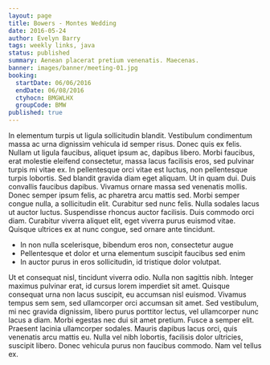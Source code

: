 ```yaml
---
layout: page
title: Bowers - Montes Wedding
date: 2016-05-24
author: Evelyn Barry
tags: weekly links, java
status: published
summary: Aenean placerat pretium venenatis. Maecenas.
banner: images/banner/meeting-01.jpg
booking:
  startDate: 06/06/2016
  endDate: 06/08/2016
  ctyhocn: BMGWLHX
  groupCode: BMW
published: true
---
```

In elementum turpis ut ligula sollicitudin blandit. Vestibulum condimentum massa ac urna dignissim vehicula id semper risus. Donec quis ex felis. Nullam ut ligula faucibus, aliquet ipsum ac, dapibus libero. Morbi faucibus, erat molestie eleifend consectetur, massa lacus facilisis eros, sed pulvinar turpis mi vitae ex. In pellentesque orci vitae est luctus, non pellentesque turpis lobortis. Sed blandit gravida diam eget aliquam. Ut in quam dui. Duis convallis faucibus dapibus. Vivamus ornare massa sed venenatis mollis. Donec semper ipsum felis, ac pharetra arcu mattis sed.
Morbi semper congue nulla, a sollicitudin elit. Curabitur sed nunc felis. Nulla sodales lacus ut auctor luctus. Suspendisse rhoncus auctor facilisis. Duis commodo orci diam. Curabitur viverra aliquet elit, eget viverra purus euismod vitae. Quisque ultrices ex at nunc congue, sed ornare ante tincidunt.

* In non nulla scelerisque, bibendum eros non, consectetur augue
* Pellentesque et dolor et urna elementum suscipit faucibus sed enim
* In auctor purus in eros sollicitudin, id tristique dolor volutpat.

Ut et consequat nisl, tincidunt viverra odio. Nulla non sagittis nibh. Integer maximus pulvinar erat, id cursus lorem imperdiet sit amet. Quisque consequat urna non lacus suscipit, eu accumsan nisl euismod. Vivamus tempus sem sem, sed ullamcorper orci accumsan sit amet. Sed vestibulum, mi nec gravida dignissim, libero purus porttitor lectus, vel ullamcorper nunc lacus a diam. Morbi egestas nec dui sit amet pretium. Fusce a semper elit. Praesent lacinia ullamcorper sodales. Mauris dapibus lacus orci, quis venenatis arcu mattis eu. Nulla vel nibh lobortis, facilisis dolor ultricies, suscipit libero. Donec vehicula purus non faucibus commodo. Nam vel tellus ex.
